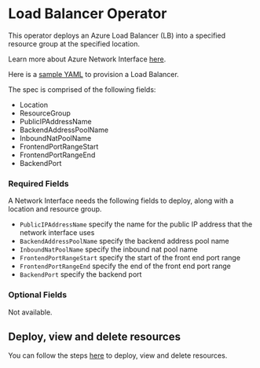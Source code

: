 # Load Balancer Operator

This operator deploys an Azure Load Balancer (LB) into a specified resource group at the specified location.

Learn more about Azure Network Interface [here](https://docs.microsoft.com/en-us/rest/api/load-balancer/loadbalancers/createorupdate).

Here is a [sample YAML](/config/samples/azure_v1alpha1_azureloadbalancer.yaml) to provision a Load Balancer.

The spec is comprised of the following fields:

* Location
* ResourceGroup
* PublicIPAddressName
* BackendAddressPoolName
* InboundNatPoolName
* FrontendPortRangeStart
* FrontendPortRangeEnd
* BackendPort

### Required Fields

A Network Interface needs the following fields to deploy, along with a location and resource group.

* `PublicIPAddressName` specify the name for the public IP address that the network interface uses
* `BackendAddressPoolName` specify the backend address pool name
* `InboundNatPoolName` specify the inbound nat pool name
* `FrontendPortRangeStart` specify the start of the front end port range
* `FrontendPortRangeEnd` specify the end of the front end port range
* `BackendPort` specify the backend port

### Optional Fields

Not available.

## Deploy, view and delete resources

You can follow the steps [here](/docs/v1/howto/resourceprovision.md) to deploy, view and delete resources.
